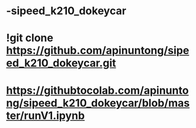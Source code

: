 # -sipeed_k210_dokeycar
# !git clone https://github.com/apinuntong/sipeed_k210_dokeycar.git
# https://githubtocolab.com/apinuntong/sipeed_k210_dokeycar/blob/master/runV1.ipynb
